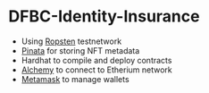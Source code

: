 # DFBC-Identity-Insurance

- Using [Ropsten](https://faucet.ropsten.be/) testnetwork
- [Pinata](https://app.pinata.cloud/) for storing NFT metadata
- Hardhat to compile and deploy contracts
- [Alchemy](https://www.alchemy.com/?referral=affiliate%3A3bda2c8a-2393-4923-a7d9-f98c7c2f4520) to connect to Etherium network
- [Metamask](https://metamask.io/index.html) to manage wallets
